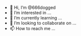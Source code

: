 - 👋 Hi, I’m @666dogged
- 👀 I’m interested in ...
- 🌱 I’m currently learning ...
- 💞️ I’m looking to collaborate on ...
- 📫 How to reach me ...

<!---
666dogged/666dogged is a ✨ special ✨ repository because its `README.md` (this file) appears on your GitHub profile.
You can click the Preview link to take a look at your changes.
--->
